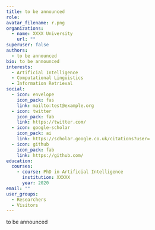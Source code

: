 ```yaml
---
title: to be announced
role: 
avatar_filename: r.png
organizations:
  - name: XXXX University
    url: ""
superuser: false
authors:
  - to be announced
bio: to be announced
interests:
  - Artificial Intelligence
  - Computational Linguistics
  - Information Retrieval
social:
  - icon: envelope
    icon_pack: fas
    link: mailto:test@example.org
  - icon: twitter
    icon_pack: fab
    link: https://twitter.com/
  - icon: google-scholar
    icon_pack: ai
    link: https://scholar.google.co.uk/citations?user=
  - icon: github
    icon_pack: fab
    link: https://github.com/
education:
  courses:
    - course: PhD in Artificial Intelligence
      institution: XXXXX
      year: 2020
email: ""
user_groups:
  - Researchers
  - Visitors
---
```

to be announced